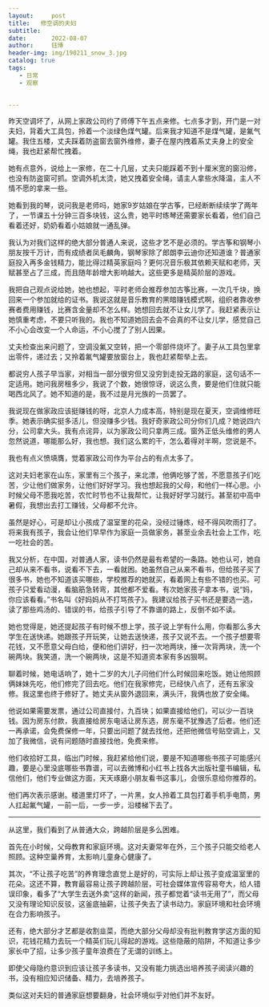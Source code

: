 ```yaml
---
layout:     post
title:   修空调的夫妇
subtitle: 
date:       2022-08-07
author:     钰博
header-img: img/190211_snow_3.jpg
catalog: true
tags:
   - 日常
   - 观察
   

---
```


昨天空调坏了，从网上家政公司约了师傅下午五点来修。七点多才到，开门是一对夫妇，背着大工具包，拎着一个淡绿色煤气罐。后来我才知道不是煤气罐，是氟气罐。我住五楼，丈夫踩着防盗窗去窗外维修，妻子在屋内拽着系丈夫身上的安全绳，我也赶紧帮忙拽着。

她有点意外，说给上一家修，在二十几层，丈夫只能踩着不到十厘米宽的窗沿修，也没有防盗窗可抓。空调外机太烫，她又拽着安全绳，请主人拿些水降温，主人不情不愿的拿来一些。

她看到我的琴，说问我是老师吗，她家9岁姑娘在学古筝，已经断断续续学了两年了，一节课五十分钟三百多块钱，这么贵，她平时练琴还需要家长看着，他们自己看着还好，奶奶看着小姑娘就一通乱弹。

我认为对我们这样的绝大部分普通人来说，这些才艺不是必须的。学古筝和钢琴小朋友按千万计，而有成绩者凤毛麟角，钢琴家除了郎朗李云迪你还知道谁？普通家庭投入再多金钱精力，能比得过精英家庭吗？更何况音乐极其依赖天赋和老师，天赋甚至占了三成，而且随年龄增大影响越大。这些更多是精英阶层的游戏。

我把自己观点说给她，她也想起，平时老师会推荐参加古筝比赛，一次几千块，换回来一个参加就给的证书。我说这就是音乐教育的黑暗赚钱模式啊，组织者靠收参赛者费用赚钱，比赛含金量却不怎么样。她想回去就不让女儿学了。我赶紧表示让她慎重考虑，不要只听我的。我也不知道她回去会不会真的不让女儿学，感觉自己不小心会改变一个人命运，不小心搅了了别人因果。

丈夫检查出来问题了，空调没氟又空转，把一个零部件烧坏了。妻子从工具包里拿出零件，递过去；又拎着氟气罐要放窗台上，我也赶紧帮举上去。

都说穷人孩子早当家，对相当一部分很穷但又没穷到走投无路的家庭，这句话不一定适用。她问我房租多少，我说了个数，她很惊讶，说这么贵，要是他们住就只能喝西北风了。她不知道的是，我不过是月光族的一员罢了。

我说现在做家政应该挺赚钱的呀，北京人力成本高，特别是现在夏天，空调维修旺季。她表示确实挺多活儿，但没赚多少钱。我好奇家政公司分你们几成？她说四六分，公司拿大头。我有点诧异，以为家政公司只拿两三成。窗外正低头维修的男人忽然说道，哪能那么好，我也想。我们这么累的干，怎么着得对半啊，您说是不。

我也有点义愤填膺，觉着家政公司作为平台占的有点太多了。

这对夫妇老家在山东，家里有三个孩子，来北漂，他俩吃够了苦，不愿意孩子们吃苦，少让他们做家务，让他们好好学习。我也想起我的父母，和他们一样心思。小时候父母不愿我吃苦，农忙时节也不让我帮忙，让我好好学习就行。甚至初中高中暑假，我想出去打工赚钱，父母都不允许。

虽然是好心，可是却让小孩成了温室里的花朵，没经过锤炼，经不得风吹雨打了。将来我有孩子，我会让他们早早作为家庭一员做家务，甚至业余去社会上工作，吃一吃社会的苦。

我又分析，在中国，对普通人家，读书仍然是最有希望的一条路。她也认可，她自己却从来不看书，说看不下去，一看就困。她虽然自己从来不看书，但给孩子买了很多书，她也不知道该买哪些，学校推荐的她就买，看着网上有些不错的也买。可孩子只爱看动漫，看脑筋急转弯，其他都不爱看。有次她家孩子拿本书，说“妈，你应该看看。”书名叫《好妈妈从不打骂孩子》。我建议给孩子买书还是要选一选，读了那些鸡汤的、错误的书，给孩子引导了不靠谱的路上，反倒不如不读。

她也觉得是，她还提起孩子有时候不想上学，孩子说上学有什么用，你看那么多大学生在送快递。她跟孩子开玩笑，让她去送快递，孩子又说不去。一个孩子想要零花钱，又不愿意父母白给，便和他们讲好，扫一次地两块，捶一次背两块，洗一个碗两块。我笑道，洗一个碗两块，这是不知道资本家有多凶狠啊。

聊着时候，她电话响了，她十二岁的大儿子问他们什么时候回来吃饭。她让他照顾俩妹妹先吃，他们修完了回去吃。他们在我家修完，已经快八点了，还有五家没修。我这里也终于修好了。她丈夫从窗外退回来，满头汗，我俩也放了安全绳。

他说如果需要发票，通过公司直接付，九百块；如果直接给他们，可以少一百块钱。因为房东付款，我直接给房东电话让房东选，房东毫不犹豫选了后者。他们还一再承诺，会免费保修一年，只要出问题了就去找他，还把他微信号贴空调上，又加了我微信，说有问题随时直接找他，免费来修。

他们收拾好工具，临出门时候，我赶紧给他们说，要是不知道哪些书孩子可能感兴趣，要是心里没底哪些书靠谱，可以去微博和小红书上找各大出版社童书编辑，私信他们，他们专业做这方面，天天琢磨小朋友看书这事儿，会很乐意给你推荐的。

他们再次表示感谢。楼道里灯坏了，一片黑，女人拎着工具包打着手机手电筒，男人扛起氟气罐，一前一后，一步一步，沿楼梯下去了。

---
从这里，我们看到了从普通大众，跨越阶层是多么困难。

首先在小时候，父母教育和家庭环境。这对夫妻常年在外，三个孩子只能交给老人照顾。这种空巢养育，太影响儿童身心健康了。

其次，“不让孩子吃苦”的养育理念直觉上是好的，可实际上却让孩子变成温室里的花朵。这还不算，教育最容易让孩子跨越阶层，可社会媒体宣传容易夸大，给人错误印象，看多了“大学生去送外卖”这样的新闻，孩子都觉着“读书无用了”，而父母又没有理论知识反驳，这釜底抽薪，让孩子失去了读书动力。家庭环境和社会环境在合力影响孩子。

还有，绝大部分才艺都是收割韭菜，而绝大部分父母却没有批判教育学这方面的知识，花钱花精力去玩一个精英们玩儿得起的游戏。这些隐蔽的陷阱，不知道让多少家长中了招，让多少孩子童年浪费在了无谓的训练上。

即使父母隐约意识到应该让孩子多读书，又没有能力挑选出培养孩子阅读兴趣的书，没有相应知识储备、精力，去培养孩子。

类似这对夫妇的普通家庭想要翻身，社会环境似乎对他们并不友好。

